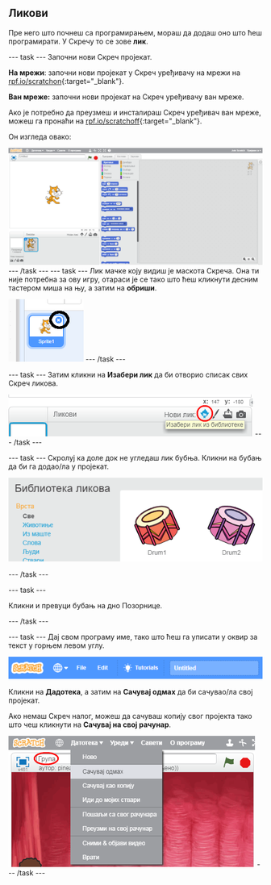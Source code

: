 ## Ликови

Пре него што почнеш са програмирањем, мораш да додаш оно што ћеш програмирати. У Скречу то се зове **лик**.

\--- task \--- Започни нови Скреч пројекат.

**На мрежи**: започни нови пројекат у Скреч уређивачу на мрежи на [rpf.io/scratchon](http://rpf.io/scratchon){:target="_blank"}.

**Ван мреже:** започни нови пројекат на Скреч уређивачу ван мреже.

Ако је потребно да преузмеш и инсталираш Скреч уређивач ван мреже, можеш га пронаћи на [rpf.io/scratchoff](http://rpf.io/scratchoff){:target="_blank"}.

Он изгледа овако:

![снимак екрана](images/band-scratch.png) \--- /task \--- \--- task \--- Лик мачке коју видиш је маскота Скреча. Она ти није потребна за ову игру, отараси је се тако што ћеш кликнути десним тастером миша на њу, а затим на **обриши**.

![снимак екрана](images/band-delete-annotated.png) \--- /task \---

\--- task \--- Затим кликни на **Изабери лик** да би отворио списак свих Скреч ликова.

![снимак екрана](images/band-sprite-library.png) \--- /task \---

\--- task \--- Скролуј ка доле док не угледаш лик бубња. Кликни на бубањ да би га додао/ла у пројекат.

![снимак екрана](images/band-sprite-drum.png)

\--- /task \---

\--- task \---

Кликни и превуци бубањ на дно Позорнице.

\--- /task \---

\--- task \--- Дај свом програму име, тако што ћеш га уписати у оквир за текст у горњем левом углу.

![име](images/band-name.png)

Кликни на **Дадотека**, а затим на **Сачувај одмах** да би сачувао/ла свој пројекат.

Ако немаш Скреч налог, можеш да сачуваш копију свог пројекта тако што чеш кликнути на **Сачувај на свој рачунар**.

![снимак екрана](images/band-save.png) \--- /task \---